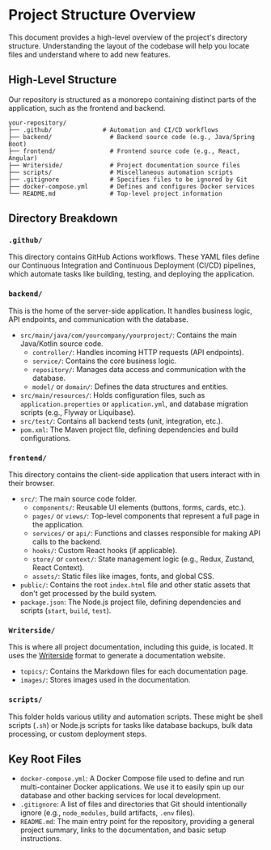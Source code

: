 # Project Structure Overview

This document provides a high-level overview of the project's directory structure. Understanding the layout of the codebase will help you locate files and understand where to add new features.

## High-Level Structure

Our repository is structured as a monorepo containing distinct parts of the application, such as the frontend and backend.

```
your-repository/
├── .github/              # Automation and CI/CD workflows
├── backend/                # Backend source code (e.g., Java/Spring Boot)
├── frontend/               # Frontend source code (e.g., React, Angular)
├── Writerside/             # Project documentation source files
├── scripts/                # Miscellaneous automation scripts
├── .gitignore              # Specifies files to be ignored by Git
├── docker-compose.yml      # Defines and configures Docker services
└── README.md               # Top-level project information
```

## Directory Breakdown

### `.github/`

This directory contains GitHub Actions workflows. These YAML files define our Continuous Integration and Continuous Deployment (CI/CD) pipelines, which automate tasks like building, testing, and deploying the application.

### `backend/`

This is the home of the server-side application. It handles business logic, API endpoints, and communication with the database.

-   `src/main/java/com/yourcompany/yourproject/`: Contains the main Java/Kotlin source code.
    -   `controller/`: Handles incoming HTTP requests (API endpoints).
    -   `service/`: Contains the core business logic.
    -   `repository/`: Manages data access and communication with the database.
    -   `model/` or `domain/`: Defines the data structures and entities.
-   `src/main/resources/`: Holds configuration files, such as `application.properties` or `application.yml`, and database migration scripts (e.g., Flyway or Liquibase).
-   `src/test/`: Contains all backend tests (unit, integration, etc.).
-   `pom.xml`: The Maven project file, defining dependencies and build configurations.

### `frontend/`

This directory contains the client-side application that users interact with in their browser.

-   `src/`: The main source code folder.
    -   `components/`: Reusable UI elements (buttons, forms, cards, etc.).
    -   `pages/` or `views/`: Top-level components that represent a full page in the application.
    -   `services/` or `api/`: Functions and classes responsible for making API calls to the backend.
    -   `hooks/`: Custom React hooks (if applicable).
    -   `store/` or `context/`: State management logic (e.g., Redux, Zustand, React Context).
    -   `assets/`: Static files like images, fonts, and global CSS.
-   `public/`: Contains the root `index.html` file and other static assets that don't get processed by the build system.
-   `package.json`: The Node.js project file, defining dependencies and scripts (`start`, `build`, `test`).

### `Writerside/`

This is where all project documentation, including this guide, is located. It uses the [Writerside](https://www.jetbrains.com/writerside/) format to generate a documentation website.

-   `topics/`: Contains the Markdown files for each documentation page.
-   `images/`: Stores images used in the documentation.

### `scripts/`

This folder holds various utility and automation scripts. These might be shell scripts (`.sh`) or Node.js scripts for tasks like database backups, bulk data processing, or custom deployment steps.

## Key Root Files

-   `docker-compose.yml`: A Docker Compose file used to define and run multi-container Docker applications. We use it to easily spin up our database and other backing services for local development.
-   `.gitignore`: A list of files and directories that Git should intentionally ignore (e.g., `node_modules`, build artifacts, `.env` files).
-   `README.md`: The main entry point for the repository, providing a general project summary, links to the documentation, and basic setup instructions.
